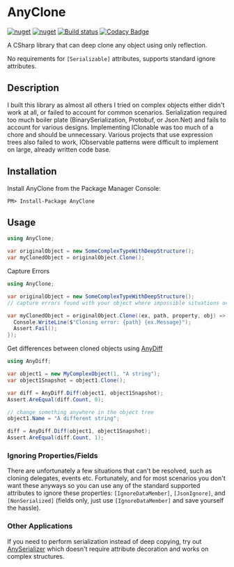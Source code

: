 # AnyClone
[![nuget](https://img.shields.io/nuget/v/AnyClone.svg)](https://www.nuget.org/packages/AnyClone/)
[![nuget](https://img.shields.io/nuget/dt/AnyClone.svg)](https://www.nuget.org/packages/AnyClone/)
[![Build status](https://ci.appveyor.com/api/projects/status/xr7gebcdins0hs4f?svg=true)](https://ci.appveyor.com/project/MichaelBrown/anyclone)
[![Codacy Badge](https://api.codacy.com/project/badge/Grade/24f78d682c844168809617fd56ecad0f)](https://www.codacy.com/app/replaysMike/AnyClone?utm_source=github.com&amp;utm_medium=referral&amp;utm_content=replaysMike/AnyClone&amp;utm_campaign=Badge_Grade)

A CSharp library that can deep clone any object using only reflection.

No requirements for `[Serializable]` attributes, supports standard ignore attributes.

## Description

I built this library as almost all others I tried on complex objects either didn't work at all, or failed to account for common scenarios. Serialization required too much boiler plate (BinarySerialization, Protobuf, or Json.Net) and fails to account for various designs. Implementing IClonable was too much of a chore and should be unnecessary. Various projects that use expression trees also failed to work, IObservable patterns were difficult to implement on large, already written code base.

## Installation
Install AnyClone from the Package Manager Console:
```
PM> Install-Package AnyClone
```

## Usage

```csharp
using AnyClone;

var originalObject = new SomeComplexTypeWithDeepStructure();
var myClonedObject = originalObject.Clone();
```

Capture Errors
```csharp
using AnyClone;

var originalObject = new SomeComplexTypeWithDeepStructure();
// capture errors found with your object where impossible situations occur, and add [IgnoreDataMember] to those properties/fields.

var myClonedObject = originalObject.Clone((ex, path, property, obj) => {
  Console.WriteLine($"Cloning error: {path} {ex.Message}");
  Assert.Fail();
});
```

Get differences between cloned objects using [AnyDiff](https://github.com/replaysMike/AnyDiff)
```csharp
using AnyDiff;

var object1 = new MyComplexObject(1, "A string");
var object1Snapshot = object1.Clone();

var diff = AnyDiff.Diff(object1, object1Snapshot);
Assert.AreEqual(diff.Count, 0);

// change something anywhere in the object tree
object1.Name = "A different string";

diff = AnyDiff.Diff(object1, object1Snapshot);
Assert.AreEqual(diff.Count, 1);
```

### Ignoring Properties/Fields
There are unfortunately a few situations that can't be resolved, such as cloning delegates, events etc. Fortunately, and for most scenarios you don't want these anyways so you can use any of the standard supported attributes to ignore these properties: `[IgnoreDataMember]`, `[JsonIgnore]`, and `[NonSerialized]` (fields only, just use `[IgnoreDataMember]` and save yourself the hassle).

### Other Applications

If you need to perform serialization instead of deep copying, try out [AnySerializer](https://github.com/replaysMike/AnySerializer) which doesn't require attribute decoration and works on complex structures.
